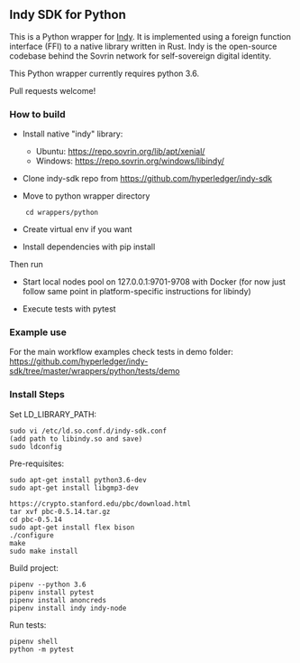 ## Indy SDK for Python

This is a Python wrapper for [Indy](https://www.hyperledger.org/projects/indy). It is implemented using a foreign function interface (FFI) to a native library written in Rust. Indy is the
open-source codebase behind the Sovrin network for self-sovereign digital identity.

This Python wrapper currently requires python 3.6.

Pull requests welcome!

### How to build

- Install native "indy" library:
	* Ubuntu:  https://repo.sovrin.org/lib/apt/xenial/
	* Windows: https://repo.sovrin.org/windows/libindy/

- Clone indy-sdk repo from https://github.com/hyperledger/indy-sdk

- Move to python wrapper directory 
```
	cd wrappers/python
```
- Create virtual env if you want

- Install dependencies with pip install

Then run

- Start local nodes pool on 127.0.0.1:9701-9708 with Docker (for now just follow same point in platform-specific instructions for libindy)

- Execute tests with pytest


### Example use
For the main workflow examples check tests in demo folder: https://github.com/hyperledger/indy-sdk/tree/master/wrappers/python/tests/demo


### Install Steps

Set LD_LIBRARY_PATH:

```
sudo vi /etc/ld.so.conf.d/indy-sdk.conf
(add path to libindy.so and save)
sudo ldconfig
```

Pre-requisites:

```
sudo apt-get install python3.6-dev
sudo apt-get install libgmp3-dev

https://crypto.stanford.edu/pbc/download.html
tar xvf pbc-0.5.14.tar.gz
cd pbc-0.5.14
sudo apt-get install flex bison
./configure
make
sudo make install
```

Build project:

```
pipenv --python 3.6
pipenv install pytest
pipenv install anoncreds
pipenv install indy indy-node
```

Run tests:

```
pipenv shell
python -m pytest
```

